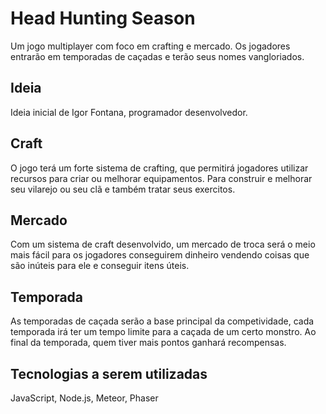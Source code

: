 # Head Hunting Season
Um jogo multiplayer com foco em crafting e mercado. Os jogadores entrarão em temporadas de caçadas e terão seus nomes vangloriados.

## Ideia
Ideia inicial de Igor Fontana, programador desenvolvedor.

## Craft
O jogo terá um forte sistema de crafting, que permitirá jogadores utilizar recursos para criar ou melhorar equipamentos. Para construir e melhorar seu vilarejo ou seu clã e também tratar seus exercitos.

## Mercado
Com um sistema de craft desenvolvido, um mercado de troca será o meio mais fácil para os jogadores conseguirem dinheiro vendendo coisas que são inúteis para ele e conseguir itens úteis.

## Temporada
As temporadas de caçada serão a base principal da competividade, cada temporada irá ter um tempo limite para a caçada de um certo monstro. Ao final da temporada, quem tiver mais pontos ganhará recompensas.

## Tecnologias a serem utilizadas
JavaScript, Node.js, Meteor, Phaser
